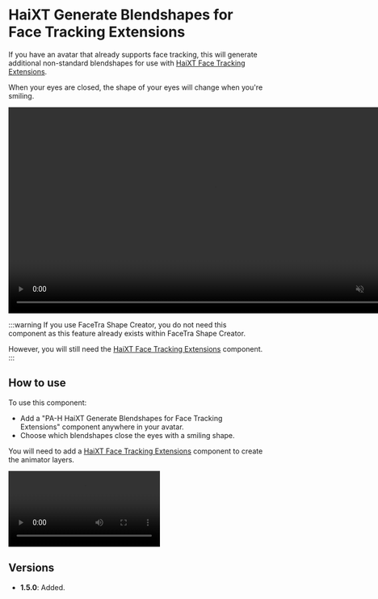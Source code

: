 ﻿# HaiXT Generate Blendshapes for Face Tracking Extensions

If you have an avatar that already supports face tracking, this will generate additional non-standard blendshapes for use with [HaiXT Face Tracking Extensions](./haixt-face-tracking-extensions).

When your eyes are closed, the shape of your eyes will change when you're smiling.

<video controls muted width="816">
<source src={require('../img/smile-f.mp4').default}/>
</video>

:::warning
If you use FaceTra Shape Creator, you do not need this component as this feature already exists within FaceTra Shape Creator.

However, you will still need the [HaiXT Face Tracking Extensions](./haixt-face-tracking-extensions) component.
:::

## How to use

To use this component:

- Add a "PA-H HaiXT Generate Blendshapes for Face Tracking Extensions" component anywhere in your avatar.
- Choose which blendshapes close the eyes with a smiling shape.

You will need to add a [HaiXT Face Tracking Extensions](./haixt-face-tracking-extensions) component to create the animator layers.

<video controls autostart="false">
<source src={require('../img/yMoiPf8x3S.mp4').default}/>
</video>

## Versions

- **1.5.0**: Added.
